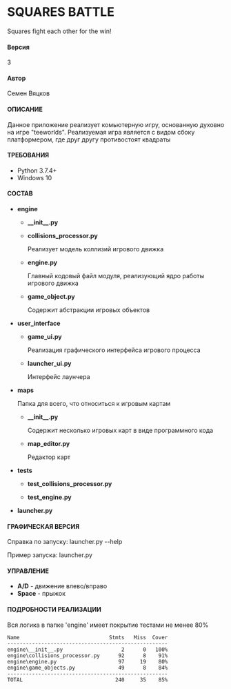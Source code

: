 # SQUARES BATTLE

Squares fight each other for the win!

#### Версия

3

#### Автор 

Семен Вяцков

#### ОПИСАНИЕ

   Данное приложение реализует комьютерную игру, основанную духовно на игре 
"teeworlds". Реализуемая игра является с видом сбоку платформером, где друг 
другу противостоят квадраты

#### ТРЕБОВАНИЯ

- Python 3.7.4+
- Windows 10

#### СОСТАВ
        
- **engine**
    
    - **\_\_init\_\_.py**
        
    - **collisions_processor.py** 
    
        Реализует модель коллизий игрового движка
        
    - **engine.py** 
    
        Главный кодовый файл модуля, реализующий ядро работы игрового движка
        
    - **game_object.py** 
    
        Содержит абстракции игровых объектов

- **user_interface**

    - **game_ui.py**

        Реализация графического интерфейса игрового процесса

    - **launcher_ui.py**
 
        Интерфейс лаунчера

- **maps**

    Папка для всего, что относиться к игровым картам
    
    - **\_\_init\_\_.py**

        Содержит несколько игровых карт в виде программного кода 
    
    - **map_editor.py** 
    
        Редактор карт
    
- **tests**
        
    - **test_collisions_processor.py**
    
    - **test_engine.py**  

- **launcher.py**

#### ГРАФИЧЕСКАЯ ВЕРСИЯ

Справка по запуску: launcher.py --help

Пример запуска: launcher.py

#### УПРАВЛЕНИЕ

- **A/D** - движение влево/вправо
- **Space** - прыжок 
 
#### ПОДРОБНОСТИ РЕАЛИЗАЦИИ

Вся логика в папке 'engine' имеет покрытие тестами не менее 80%

```
Name                             Stmts   Miss  Cover
----------------------------------------------------
engine\__init__.py                   2      0   100%
engine\collisions_processor.py      92      8    91%
engine\engine.py                    97     19    80%
engine\game_objects.py              49      8    84%
----------------------------------------------------
TOTAL                              240     35    85%                                                                      
```